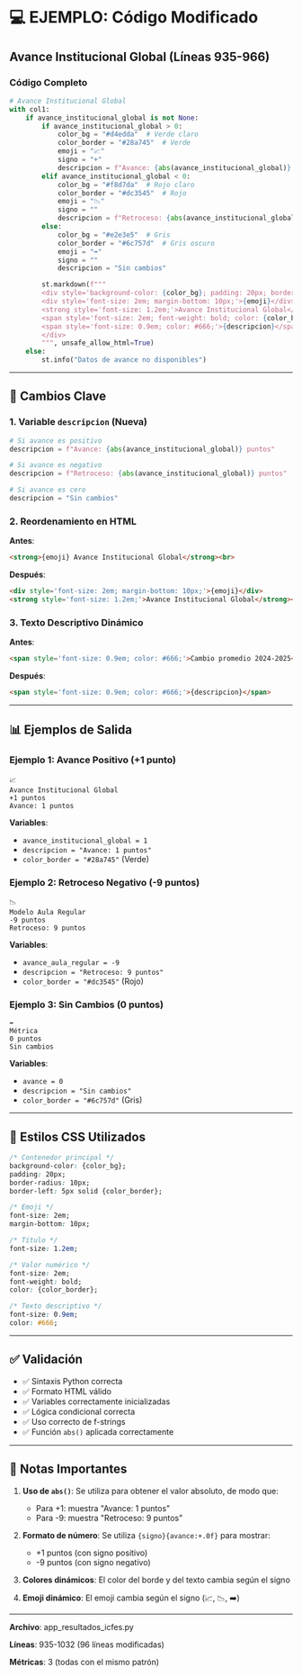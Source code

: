 # 💻 EJEMPLO: Código Modificado

## Avance Institucional Global (Líneas 935-966)

### Código Completo

```python
# Avance Institucional Global
with col1:
    if avance_institucional_global is not None:
        if avance_institucional_global > 0:
            color_bg = "#d4edda"  # Verde claro
            color_border = "#28a745"  # Verde
            emoji = "📈"
            signo = "+"
            descripcion = f"Avance: {abs(avance_institucional_global)} puntos"
        elif avance_institucional_global < 0:
            color_bg = "#f8d7da"  # Rojo claro
            color_border = "#dc3545"  # Rojo
            emoji = "📉"
            signo = ""
            descripcion = f"Retroceso: {abs(avance_institucional_global)} puntos"
        else:
            color_bg = "#e2e3e5"  # Gris
            color_border = "#6c757d"  # Gris oscuro
            emoji = "➡️"
            signo = ""
            descripcion = "Sin cambios"

        st.markdown(f"""
        <div style='background-color: {color_bg}; padding: 20px; border-radius: 10px; border-left: 5px solid {color_border};'>
        <div style='font-size: 2em; margin-bottom: 10px;'>{emoji}</div>
        <strong style='font-size: 1.2em;'>Avance Institucional Global</strong><br>
        <span style='font-size: 2em; font-weight: bold; color: {color_border};'>{signo}{avance_institucional_global:+.0f} puntos</span><br>
        <span style='font-size: 0.9em; color: #666;'>{descripcion}</span>
        </div>
        """, unsafe_allow_html=True)
    else:
        st.info("Datos de avance no disponibles")
```

---

## 🔑 Cambios Clave

### 1. Variable `descripcion` (Nueva)

```python
# Si avance es positivo
descripcion = f"Avance: {abs(avance_institucional_global)} puntos"

# Si avance es negativo
descripcion = f"Retroceso: {abs(avance_institucional_global)} puntos"

# Si avance es cero
descripcion = "Sin cambios"
```

### 2. Reordenamiento en HTML

**Antes**:
```html
<strong>{emoji} Avance Institucional Global</strong><br>
```

**Después**:
```html
<div style='font-size: 2em; margin-bottom: 10px;'>{emoji}</div>
<strong style='font-size: 1.2em;'>Avance Institucional Global</strong><br>
```

### 3. Texto Descriptivo Dinámico

**Antes**:
```html
<span style='font-size: 0.9em; color: #666;'>Cambio promedio 2024-2025</span>
```

**Después**:
```html
<span style='font-size: 0.9em; color: #666;'>{descripcion}</span>
```

---

## 📊 Ejemplos de Salida

### Ejemplo 1: Avance Positivo (+1 punto)

```
📈
Avance Institucional Global
+1 puntos
Avance: 1 puntos
```

**Variables**:
- `avance_institucional_global = 1`
- `descripcion = "Avance: 1 puntos"`
- `color_border = "#28a745"` (Verde)

### Ejemplo 2: Retroceso Negativo (-9 puntos)

```
📉
Modelo Aula Regular
-9 puntos
Retroceso: 9 puntos
```

**Variables**:
- `avance_aula_regular = -9`
- `descripcion = "Retroceso: 9 puntos"`
- `color_border = "#dc3545"` (Rojo)

### Ejemplo 3: Sin Cambios (0 puntos)

```
➡️
Métrica
0 puntos
Sin cambios
```

**Variables**:
- `avance = 0`
- `descripcion = "Sin cambios"`
- `color_border = "#6c757d"` (Gris)

---

## 🎨 Estilos CSS Utilizados

```css
/* Contenedor principal */
background-color: {color_bg};
padding: 20px;
border-radius: 10px;
border-left: 5px solid {color_border};

/* Emoji */
font-size: 2em;
margin-bottom: 10px;

/* Título */
font-size: 1.2em;

/* Valor numérico */
font-size: 2em;
font-weight: bold;
color: {color_border};

/* Texto descriptivo */
font-size: 0.9em;
color: #666;
```

---

## ✅ Validación

- ✅ Sintaxis Python correcta
- ✅ Formato HTML válido
- ✅ Variables correctamente inicializadas
- ✅ Lógica condicional correcta
- ✅ Uso correcto de f-strings
- ✅ Función `abs()` aplicada correctamente

---

## 📝 Notas Importantes

1. **Uso de `abs()`**: Se utiliza para obtener el valor absoluto, de modo que:
   - Para +1: muestra "Avance: 1 puntos"
   - Para -9: muestra "Retroceso: 9 puntos"

2. **Formato de número**: Se utiliza `{signo}{avance:+.0f}` para mostrar:
   - +1 puntos (con signo positivo)
   - -9 puntos (con signo negativo)

3. **Colores dinámicos**: El color del borde y del texto cambia según el signo

4. **Emoji dinámico**: El emoji cambia según el signo (📈, 📉, ➡️)

---

**Archivo**: app_resultados_icfes.py

**Líneas**: 935-1032 (96 líneas modificadas)

**Métricas**: 3 (todas con el mismo patrón)

